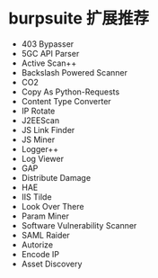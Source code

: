 # burpsuite 扩展推荐
- 403 Bypasser
- 5GC API Parser
- Active Scan++
- Backslash Powered Scanner
- CO2
- Copy As Python-Requests
- Content Type Converter
- IP Rotate
- J2EEScan
- JS Link Finder
- JS Miner
- Logger++
- Log Viewer
- GAP
- Distribute Damage
- HAE
- IIS Tilde
- Look Over There
- Param Miner
- Software Vulnerability Scanner
- SAML Raider
- Autorize
- Encode IP
- Asset Discovery
